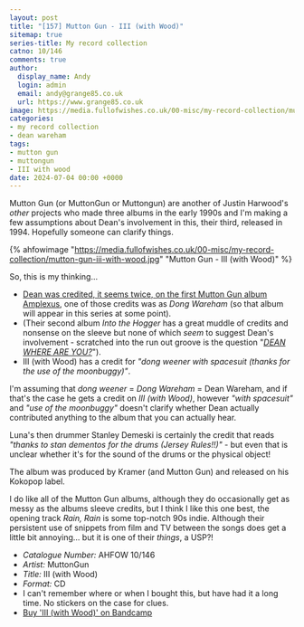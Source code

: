 ```yaml
---
layout: post
title: "[157] Mutton Gun - III (with Wood)"
sitemap: true
series-title: My record collection
catno: 10/146
comments: true
author:
  display_name: Andy
  login: admin
  email: andy@grange85.co.uk
  url: https://www.grange85.co.uk
image: https://media.fullofwishes.co.uk/00-misc/my-record-collection/mutton-gun-iii-with-wood.jpg
categories:
- my record collection
- dean wareham
tags:
- mutton gun
- muttongun
- III with wood
date: 2024-07-04 00:00 +0000
---
```

Mutton Gun (or MuttonGun or Muttongun) are another of Justin Harwood's _other_ projects who made three albums in the early 1990s and I'm making a few assumptions about Dean's involvement in this, their third, released in 1994. Hopefully someone can clarify things. 

{% ahfowimage "https://media.fullofwishes.co.uk/00-misc/my-record-collection/mutton-gun-iii-with-wood.jpg" "Mutton Gun - III (with Wood)" %}

So, this is my thinking...
 - [Dean was credited, it seems twice, on the first Mutton Gun album Amplexus](https://media.fullofwishes.co.uk/00-misc/my-record-collection/mutton-gun-amplexus-credits.jpg), one of those credits was as _Dong Wareham_ (so that album will appear in this series at some point).
 - (Their second album _Into the Hogger_ has a great muddle of credits and nonsense on the sleeve but none of which _seem_ to suggest Dean's involvement - scratched into the run out groove is the question "[_DEAN WHERE ARE YOU?_](https://media.fullofwishes.co.uk/00-misc/my-record-collection/mutton-gun-into-the-hogger-runout-groove.jpg)").
 - III (with Wood) has a credit for _"dong weener with spacesuit (thanks for the use of the moonbuggy)"_.

I'm assuming that _dong weener_ = _Dong Wareham_ = Dean Wareham, and if that's the case he gets a credit on _III (with Wood)_, however _"with spacesuit"_ and _"use of the moonbuggy"_ doesn't clarify whether Dean actually contributed anything to the album that you can actually hear.

Luna's then drummer Stanley Demeski is certainly the credit that reads _"thanks to stan dementos for the drums (Jersey Rules!!)"_ - but even that is unclear whether it's for the sound of the drums or the physical object!

The album was produced by Kramer (and Mutton Gun) and released on his Kokopop label.

I do like all of the Mutton Gun albums, although they do occasionally get as messy as the albums sleeve credits, but I think I like this one best, the opening track _Rain, Rain_ is some top-notch 90s indie. Although their persistent use of snippets from film and TV between the songs does get a little bit annoying... but it is one of their _things_, a USP?!

 - *Catalogue Number:* AHFOW 10/146
 - *Artist:* MuttonGun
 - *Title:* III (with Wood)
 - *Format:* CD
 - I can't remember where or when I bought this, but have had it a long time. No stickers on the case for clues.
 - [Buy 'III (with Wood)' on Bandcamp](https://muttongun.bandcamp.com/album/with-wood)
